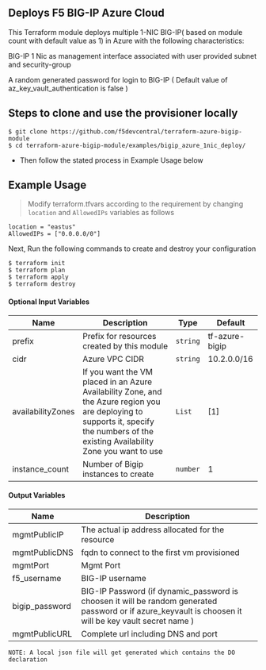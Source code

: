 ## Deploys F5 BIG-IP Azure Cloud

This Terraform module deploys multiple 1-NIC BIG-IP( based on module count with default value as 1) in Azure with the following characteristics:

BIG-IP 1 Nic as management interface associated with user provided subnet and security-group
  
A random generated password for login to BIG-IP ( Default value of az_key_vault_authentication is false )


## Steps to clone and use the provisioner locally

```
$ git clone https://github.com/f5devcentral/terraform-azure-bigip-module
$ cd terraform-azure-bigip-module/examples/bigip_azure_1nic_deploy/

```

- Then follow the stated process in Example Usage below

## Example Usage

>Modify terraform.tfvars according to the requirement by changing `location` and `AllowedIPs` variables as follows

```
location = "eastus"
AllowedIPs = ["0.0.0.0/0"]
```
Next, Run the following commands to create and destroy your configuration

```
$ terraform init
$ terraform plan
$ terraform apply
$ terraform destroy

```

#### Optional Input Variables

| Name | Description | Type | Default |
|------|-------------|------|---------|
| prefix | Prefix for resources created by this module | `string` | tf-azure-bigip |
| cidr | Azure VPC CIDR | `string` | 10.2.0.0/16 |
| availabilityZones | If you want the VM placed in an Azure Availability Zone, and the Azure region you are deploying to supports it, specify the numbers of the existing Availability Zone you want to use | `List` | [1] |
| instance_count | Number of Bigip instances to create | `number` | 1 |

#### Output Variables

| Name | Description |
|------|-------------|
| mgmtPublicIP | The actual ip address allocated for the resource |
| mgmtPublicDNS | fqdn to connect to the first vm provisioned |
| mgmtPort | Mgmt Port |
| f5\_username | BIG-IP username |
| bigip\_password | BIG-IP Password (if dynamic_password is choosen it will be random generated password or if azure_keyvault is choosen it will be key vault secret name ) |
| mgmtPublicURL | Complete url including DNS and port|  

```
NOTE: A local json file will get generated which contains the DO declaration
```
